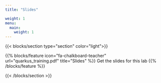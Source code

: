 ```yaml
---
title: "Slides"

weight: 1
menu:
  main:
    weight: 1
---
```


{{< blocks/section type="section" color="light">}}

{{% blocks/feature icon="fa-chalkboard-teacher" url="quarkus_training.pdf" title="Slides" %}}
Get the slides for this lab
{{% /blocks/feature %}}

{{< /blocks/section >}}
